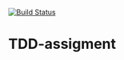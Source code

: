 [![Build Status](https://travis-ci.org/fahadmak/Todo-List-TDD-assigment.svg?branch=develop)](https://travis-ci.org/fahadmak/Todo-List-TDD-assigment)
# TDD-assigment
